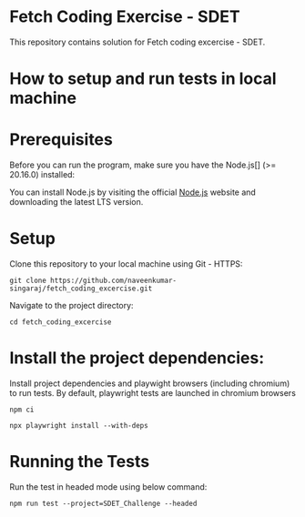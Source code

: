 # Fetch Coding Exercise - SDET
This repository contains solution for Fetch coding excercise - SDET.

#  How to setup and run tests in local machine
#   Prerequisites
Before you can run the program, make sure you have the Node.js[] (>= 20.16.0) installed:

You can install Node.js by visiting the official [Node.js](https://nodejs.org/en) website and downloading the latest LTS version. 

#   Setup
Clone this repository to your local machine using Git - HTTPS:
```
git clone https://github.com/naveenkumar-singaraj/fetch_coding_excercise.git
```

Navigate to the project directory:
```
cd fetch_coding_excercise
```
#   Install the project dependencies:
Install project dependencies and playwight browsers (including chromium) to run tests. By default, playwright tests are launched in chromium browsers
```
npm ci

npx playwright install --with-deps
```
#   Running the Tests
Run the test in headed mode using below command:
```
npm run test --project=SDET_Challenge --headed
```